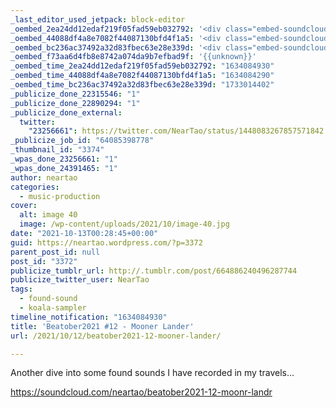 ```yaml
---
_last_editor_used_jetpack: block-editor
_oembed_2ea24dd12edaf219f05fad59eb032792: '<div class="embed-soundcloud"><iframe title="Beatober2021 #12 - Mooner Lander by NearTao" width="500" height="400" scrolling="no" frameborder="no" src="https://w.soundcloud.com/player/?visual=true&url=https%3A%2F%2Fapi.soundcloud.com%2Ftracks%2F1140855049&show_artwork=true&maxheight=750&maxwidth=500"></iframe></div>'
_oembed_44088df4a8e7082f44087130bfd4f1a5: '<div class="embed-soundcloud"><iframe title="Beatober2021 #12 - Mooner Lander by NearTao" width="750" height="400" scrolling="no" frameborder="no" src="https://w.soundcloud.com/player/?visual=true&url=https%3A%2F%2Fapi.soundcloud.com%2Ftracks%2F1140855049&show_artwork=true&maxheight=1000&maxwidth=750"></iframe></div>'
_oembed_bc236ac37492a32d83fbec63e28e339d: '<div class="embed-soundcloud"><iframe title="Beatober2021 #12 - Mooner Lander by NearTao" width="500" height="400" scrolling="no" frameborder="no" src="https://w.soundcloud.com/player/?visual=true&url=https%3A%2F%2Fapi.soundcloud.com%2Ftracks%2F1140855049&show_artwork=true&maxheight=750&maxwidth=500"></iframe></div>'
_oembed_f73aa6d4fb8e8742a074da9b7efbad9f: '{{unknown}}'
_oembed_time_2ea24dd12edaf219f05fad59eb032792: "1634084930"
_oembed_time_44088df4a8e7082f44087130bfd4f1a5: "1634084290"
_oembed_time_bc236ac37492a32d83fbec63e28e339d: "1733014402"
_publicize_done_22315546: "1"
_publicize_done_22890294: "1"
_publicize_done_external:
  twitter:
    "23256661": https://twitter.com/NearTao/status/1448083267857571842
_publicize_job_id: "64085398778"
_thumbnail_id: "3374"
_wpas_done_23256661: "1"
_wpas_done_24391465: "1"
author: neartao
categories:
  - music-production
cover:
  alt: image 40
  image: /wp-content/uploads/2021/10/image-40.jpg
date: "2021-10-13T00:28:45+00:00"
guid: https://neartao.wordpress.com/?p=3372
parent_post_id: null
post_id: "3372"
publicize_tumblr_url: http://.tumblr.com/post/664886240496287744
publicize_twitter_user: NearTao
tags:
  - found-sound
  - koala-sampler
timeline_notification: "1634084930"
title: 'Beatober2021 #12 - Mooner Lander'
url: /2021/10/12/beatober2021-12-mooner-lander/

---
```

Another dive into some found sounds I have recorded in my travels...

https://soundcloud.com/neartao/beatober2021-12-moonr-landr
